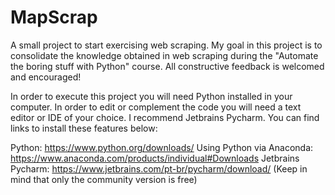 # MapScrap
A small project to start exercising web scraping. My goal in this project is to consolidate the knowledge obtained in web scraping during the "Automate the boring stuff with Python" course. All constructive feedback is welcomed and encouraged!

In order to execute this project you will need Python installed in your computer. In order to edit or complement the code you will need a text editor or IDE of your choice. I recommend Jetbrains Pycharm. You can find links to install these features below:

Python: https://www.python.org/downloads/
Using Python via Anaconda: https://www.anaconda.com/products/individual#Downloads
Jetbrains Pycharm: https://www.jetbrains.com/pt-br/pycharm/download/  (Keep in mind that only the community version is free)